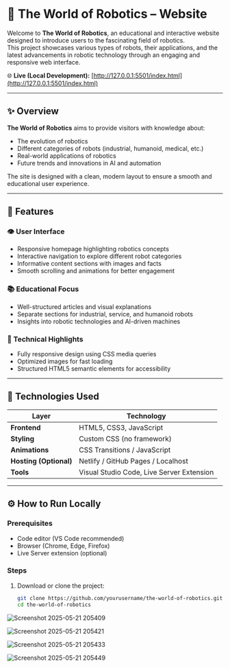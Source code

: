# 🤖 The World of Robotics – Website

Welcome to **The World of Robotics**, an educational and interactive website designed to introduce users to the fascinating field of robotics.  
This project showcases various types of robots, their applications, and the latest advancements in robotic technology through an engaging and responsive web interface.

🌐 **Live (Local Development):** [http://127.0.0.1:5501/index.html](http://127.0.0.1:5501/index.html)

---

## ✨ Overview

**The World of Robotics** aims to provide visitors with knowledge about:
- The evolution of robotics  
- Different categories of robots (industrial, humanoid, medical, etc.)  
- Real-world applications of robotics  
- Future trends and innovations in AI and automation  

The site is designed with a clean, modern layout to ensure a smooth and educational user experience.

---

## 🚀 Features

### 👁️ User Interface
- Responsive homepage highlighting robotics concepts  
- Interactive navigation to explore different robot categories  
- Informative content sections with images and facts  
- Smooth scrolling and animations for better engagement  

### 📚 Educational Focus
- Well-structured articles and visual explanations  
- Separate sections for industrial, service, and humanoid robots  
- Insights into robotic technologies and AI-driven machines  

### 🧠 Technical Highlights
- Fully responsive design using CSS media queries  
- Optimized images for fast loading  
- Structured HTML5 semantic elements for accessibility  

---

## 🧰 Technologies Used

| Layer | Technology |
|-------|-------------|
| **Frontend** | HTML5, CSS3, JavaScript |
| **Styling** | Custom CSS (no framework) |
| **Animations** | CSS Transitions / JavaScript |
| **Hosting (Optional)** | Netlify / GitHub Pages / Localhost |
| **Tools** | Visual Studio Code, Live Server Extension |

---

## ⚙️ How to Run Locally

### Prerequisites
- Code editor (VS Code recommended)  
- Browser (Chrome, Edge, Firefox)  
- Live Server extension (optional)

### Steps
1. Download or clone the project:
   ```bash
   git clone https://github.com/yourusername/the-world-of-robotics.git
   cd the-world-of-robotics


![Screenshot 2025-05-21 205409](https://github.com/user-attachments/assets/49c23f89-5286-4067-b43f-8df5e0d20ead)

![Screenshot 2025-05-21 205421](https://github.com/user-attachments/assets/4254e73e-e3e0-4124-99c4-4c715012bb78)

![Screenshot 2025-05-21 205433](https://github.com/user-attachments/assets/f95bb03b-3bd9-4496-983f-627615286b27)

![Screenshot 2025-05-21 205449](https://github.com/user-attachments/assets/b4d4e15f-7702-4fef-8924-2dd4514d6283)





